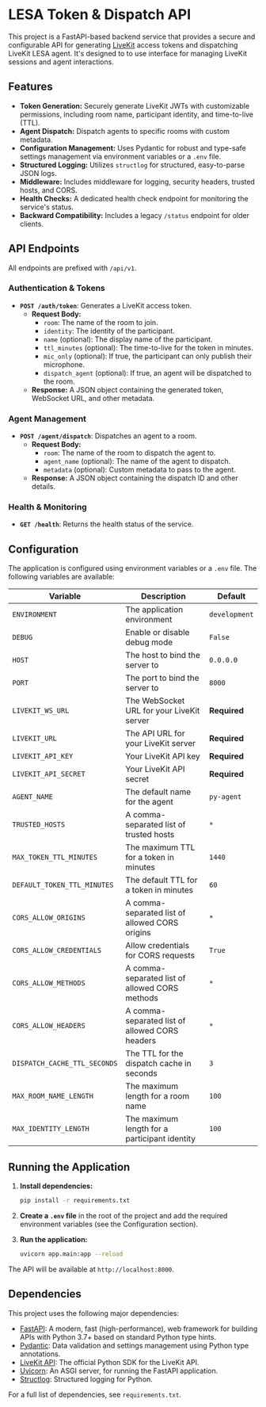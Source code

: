 # LESA Token & Dispatch API

This project is a FastAPI-based backend service that provides a secure and configurable API for generating [LiveKit](https://livekit.io/) access tokens and dispatching LiveKit LESA agent. It's designed to to use interface for managing LiveKit sessions and agent interactions.

## Features

- **Token Generation:** Securely generate LiveKit JWTs with customizable permissions, including room name, participant identity, and time-to-live (TTL).
- **Agent Dispatch:** Dispatch agents to specific rooms with custom metadata.
- **Configuration Management:** Uses Pydantic for robust and type-safe settings management via environment variables or a `.env` file.
- **Structured Logging:** Utilizes `structlog` for structured, easy-to-parse JSON logs.
- **Middleware:** Includes middleware for logging, security headers, trusted hosts, and CORS.
- **Health Checks:** A dedicated health check endpoint for monitoring the service's status.
- **Backward Compatibility:** Includes a legacy `/status` endpoint for older clients.

## API Endpoints

All endpoints are prefixed with `/api/v1`.

### Authentication & Tokens

- **`POST /auth/token`**: Generates a LiveKit access token.
  - **Request Body:**
    - `room`: The name of the room to join.
    - `identity`: The identity of the participant.
    - `name` (optional): The display name of the participant.
    - `ttl_minutes` (optional): The time-to-live for the token in minutes.
    - `mic_only` (optional): If true, the participant can only publish their microphone.
    - `dispatch_agent` (optional): If true, an agent will be dispatched to the room.
  - **Response:** A JSON object containing the generated token, WebSocket URL, and other metadata.

### Agent Management

- **`POST /agent/dispatch`**: Dispatches an agent to a room.
  - **Request Body:**
    - `room`: The name of the room to dispatch the agent to.
    - `agent_name` (optional): The name of the agent to dispatch.
    - `metadata` (optional): Custom metadata to pass to the agent.
  - **Response:** A JSON object containing the dispatch ID and other details.

### Health & Monitoring

- **`GET /health`**: Returns the health status of the service.

## Configuration

The application is configured using environment variables or a `.env` file. The following variables are available:

| Variable                      | Description                                     | Default         |
| ----------------------------- | ----------------------------------------------- | --------------- |
| `ENVIRONMENT`                 | The application environment                       | `development`   |
| `DEBUG`                       | Enable or disable debug mode                    | `False`         |
| `HOST`                        | The host to bind the server to                  | `0.0.0.0`       |
| `PORT`                        | The port to bind the server to                  | `8000`          |
| `LIVEKIT_WS_URL`              | The WebSocket URL for your LiveKit server       | **Required**    |
| `LIVEKIT_URL`                 | The API URL for your LiveKit server             | **Required**    |
| `LIVEKIT_API_KEY`             | Your LiveKit API key                            | **Required**    |
| `LIVEKIT_API_SECRET`          | Your LiveKit API secret                         | **Required**    |
| `AGENT_NAME`                  | The default name for the agent                  | `py-agent`      |
| `TRUSTED_HOSTS`               | A comma-separated list of trusted hosts         | `*`             |
| `MAX_TOKEN_TTL_MINUTES`       | The maximum TTL for a token in minutes          | `1440`          |
| `DEFAULT_TOKEN_TTL_MINUTES`   | The default TTL for a token in minutes          | `60`            |
| `CORS_ALLOW_ORIGINS`          | A comma-separated list of allowed CORS origins  | `*`             |
| `CORS_ALLOW_CREDENTIALS`      | Allow credentials for CORS requests             | `True`          |
| `CORS_ALLOW_METHODS`          | A comma-separated list of allowed CORS methods  | `*`             |
| `CORS_ALLOW_HEADERS`          | A comma-separated list of allowed CORS headers  | `*`             |
| `DISPATCH_CACHE_TTL_SECONDS`  | The TTL for the dispatch cache in seconds       | `3`             |
| `MAX_ROOM_NAME_LENGTH`        | The maximum length for a room name              | `100`           |
| `MAX_IDENTITY_LENGTH`         | The maximum length for a participant identity   | `100`           |

## Running the Application

1.  **Install dependencies:**
    ```bash
    pip install -r requirements.txt
    ```

2.  **Create a `.env` file** in the root of the project and add the required environment variables (see the Configuration section).

3.  **Run the application:**
    ```bash
    uvicorn app.main:app --reload
    ```

The API will be available at `http://localhost:8000`.

## Dependencies

This project uses the following major dependencies:

- [FastAPI](https://fastapi.tiangolo.com/): A modern, fast (high-performance), web framework for building APIs with Python 3.7+ based on standard Python type hints.
- [Pydantic](https://pydantic-docs.helpmanual.io/): Data validation and settings management using Python type annotations.
- [LiveKit API](https://github.com/livekit/python-sdks/tree/main/livekit-api): The official Python SDK for the LiveKit API.
- [Uvicorn](https://www.uvicorn.org/): An ASGI server, for running the FastAPI application.
- [Structlog](https://www.structlog.org/en/stable/): Structured logging for Python.

For a full list of dependencies, see `requirements.txt`.
